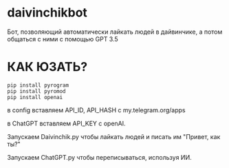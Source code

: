 # daivinchikbot
Бот, позволяющий автоматически лайкать людей в дайвинчике, а потом общаться с ними с помощью GPT 3.5

# КАК ЮЗАТЬ?

```
pip install pyrogram
pip install pyromod
pip install openai
```

в config вставляем API_ID, API_HASH с my.telegram.org/apps

в ChatGPT вставляем API_KEY с openAI.

Запускаем Daivinchik.py чтобы лайкать людей и писать им "Привет, как ты?"

Запускаем ChatGPT.py чтобы переписываться, используя ИИ.

